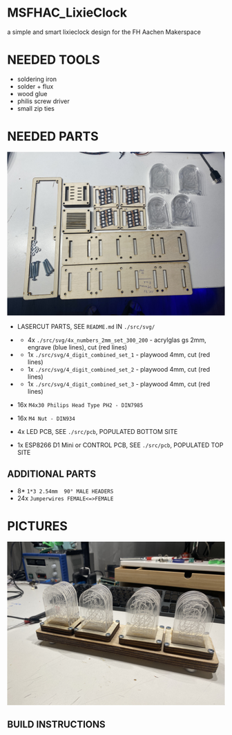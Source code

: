 # MSFHAC_LixieClock
a simple and smart lixieclock design for the FH Aachen Makerspace





# NEEDED TOOLS

* soldering iron
* solder + flux
* wood glue
* philis screw driver
* small zip ties

# NEEDED PARTS


![4_digit_parts](./documentation/images/4_digit_parts.jpg)



* LASERCUT PARTS, SEE `README.md` IN `./src/svg/`
* *  4x `./src/svg/4x_numbers_2mm_set_300_200` - acrylglas gs 2mm, engrave (blue lines), cut (red lines)
* *  1x `./src/svg/4_digit_combined_set_1` - playwood 4mm, cut (red lines)
* *  1x `./src/svg/4_digit_combined_set_2` - playwood 4mm, cut (red lines)
* *  1x `./src/svg/4_digit_combined_set_3` - playwood 4mm, cut (red lines)

* 16x `M4x30 Philips Head Type PH2 - DIN7985`
* 16x `M4 Nut - DIN934`
* 4x LED PCB, SEE `./src/pcb`, POPULATED BOTTOM SITE
* 1x ESP8266 D1 Mini or CONTROL PCB, SEE `./src/pcb`, POPULATED TOP SITE

## ADDITIONAL PARTS

* 8* `1*3 2.54mm  90° MALE HEADERS`
* 24x `Jumperwires FEMALE<=>FEMALE`



# PICTURES

![4_digit_complete](./documentation/images/4_digit_complete.jpg)



## BUILD INSTRUCTIONS
